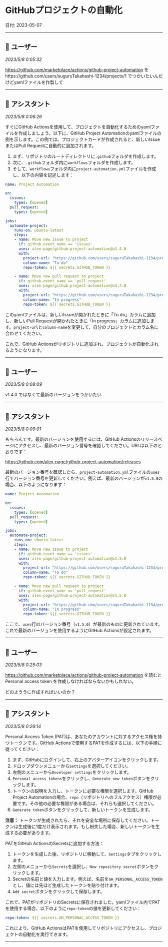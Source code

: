 # GitHubプロジェクトの自動化

日付: 2023-05-07

---

## 👤 ユーザー
*2023/5/8 0:05:32*

https://github.com/marketplace/actions/github-project-automation をhttps://github.com/users/suguruTakahashi-1234/projects/1 でつかいたいんだけどyamlファイルを作製して

---

## 🤖 アシスタント
*2023/5/8 0:06:26*

すぐにGitHub Actionsを使用して、プロジェクトを自動化するためのyamlファイルを作成しましょう。以下に、GitHub Project Automationのyamlファイルの例を示します。この例では、プロジェクトカードが作成されると、新しいIssueまたはPull Requestに自動的に追加されます。

1. まず、リポジトリのルートディレクトリに`.github`フォルダを作成します。
2. 次に、`.github`フォルダ内に`workflows`フォルダを作成します。
3. そして、`workflows`フォルダ内に`project-automation.yml`ファイルを作成し、以下の内容を記述します：

```yaml
name: Project Automation

on:
  issues:
    types: [opened]
  pull_request:
    types: [opened]

jobs:
  automate-project:
    runs-on: ubuntu-latest
    steps:
    - name: Move new issue to project
      if: github.event_name == 'issues'
      uses: alex-page/github-project-automation@v1.4.0
      with:
        project-url: "https://github.com/users/suguruTakahashi-1234/projects/1"
        column-name: "To do"
        repo-token: ${{ secrets.GITHUB_TOKEN }}

    - name: Move new pull request to project
      if: github.event_name == 'pull_request'
      uses: alex-page/github-project-automation@v1.4.0
      with:
        project-url: "https://github.com/users/suguruTakahashi-1234/projects/1"
        column-name: "In progress"
        repo-token: ${{ secrets.GITHUB_TOKEN }}
```

このyamlファイルは、新しいIssueが開かれたときに「To do」カラムに追加し、新しいPull Requestが開かれたときに「In progress」カラムに追加します。`project-url`と`column-name`を変更して、自分のプロジェクトとカラム名に合わせてください。

これで、GitHub Actionsがリポジトリに追加され、プロジェクトが自動化されるようになります。

---

## 👤 ユーザー
*2023/5/8 0:08:09*

v1.4.0 ではなくて最新のバージョンをつかいたい

---

## 🤖 アシスタント
*2023/5/8 0:09:01*

もちろんです。最新のバージョンを使用するには、GitHub Actionsのリリースページにアクセスし、最新のバージョン番号を確認してください。URLは以下のとおりです：

https://github.com/alex-page/github-project-automation/releases

最新のバージョン番号を確認したら、`project-automation.yml`ファイルの`uses`行でバージョン番号を更新してください。例えば、最新のバージョンが`v1.5.0`の場合、以下のようになります：

```yaml
name: Project Automation

on:
  issues:
    types: [opened]
  pull_request:
    types: [opened]

jobs:
  automate-project:
    runs-on: ubuntu-latest
    steps:
    - name: Move new issue to project
      if: github.event_name == 'issues'
      uses: alex-page/github-project-automation@v1.5.0
      with:
        project-url: "https://github.com/users/suguruTakahashi-1234/projects/1"
        column-name: "To do"
        repo-token: ${{ secrets.GITHUB_TOKEN }}

    - name: Move new pull request to project
      if: github.event_name == 'pull_request'
      uses: alex-page/github-project-automation@v1.5.0
      with:
        project-url: "https://github.com/users/suguruTakahashi-1234/projects/1"
        column-name: "In progress"
        repo-token: ${{ secrets.GITHUB_TOKEN }}
```

ここで、`uses`行のバージョン番号（`v1.5.0`）が最新のものに更新されています。これで最新のバージョンを使用するようにGitHub Actionsが設定されます。

---

## 👤 ユーザー
*2023/5/8 0:25:03*

https://github.com/marketplace/actions/github-project-automation を読むとPersonal access token を作成しなければならないかもしれない。

どのよううに作成すればいいのか？

---

## 🤖 アシスタント
*2023/5/8 0:26:14*

Personal Access Token (PAT)は、あなたのアカウントに対するアクセス権を持つトークンです。GitHub Actionsで使用するPATを作成するには、以下の手順に従ってください：

1. まず、GitHubにログインして、右上のアバターアイコンをクリックします。
2. ドロップダウンメニューから`Settings`を選択してください。
3. 左側のメニューから`Developer settings`をクリックします。
4. `Personal access tokens`をクリックし、`Generate new token`ボタンをクリックします。
5. トークンの説明を入力し、トークンに必要な権限を選択します。GitHub Project Automationの場合、`repo`（リポジトリへのフルアクセス）権限が必要です。その他の必要な権限がある場合は、それらも選択してください。
6. `Generate token`ボタンをクリックして、新しいトークンを生成します。

**注意：** トークンが生成されたら、それを安全な場所に保存してください。トークンは生成後に1度だけ表示されます。もし紛失した場合、新しいトークンを生成する必要があります。

PATをGitHub ActionsのSecretsに追加する方法：

1. トークンを生成した後、リポジトリに移動して、`Settings`タブをクリックします。
2. 左側のメニューから`Secrets`を選択し、`New repository secret`ボタンをクリックします。
3. Secretの名前と値を入力します。例えば、名前を`GH_PERSONAL_ACCESS_TOKEN`とし、値には先ほど生成したトークンを貼り付けます。
4. `Add secret`ボタンをクリックして保存します。

これで、PATがリポジトリのSecretsに保存されました。yamlファイル内でPATを使用する場合、以下のように`repo-token`の値を更新してください：

```yaml
repo-token: ${{ secrets.GH_PERSONAL_ACCESS_TOKEN }}
```

これにより、GitHub ActionsはPATを使用してリポジトリにアクセスし、プロジェクトの自動化を実行できます。

---
